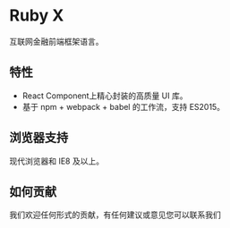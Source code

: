 # Ruby X

互联网金融前端框架语言。

## 特性

- React Component上精心封装的高质量 UI 库。
- 基于 npm + webpack + babel 的工作流，支持 ES2015。


## 浏览器支持

现代浏览器和 IE8 及以上。

## 如何贡献

我们欢迎任何形式的贡献，有任何建议或意见您可以联系我们